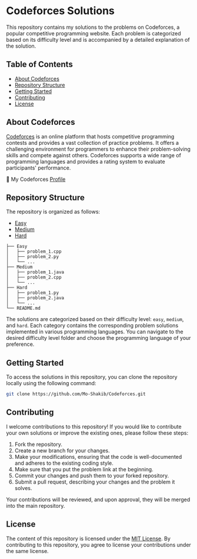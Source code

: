 # Codeforces Solutions

This repository contains my solutions to the problems on Codeforces, a popular competitive programming website. Each problem is categorized based on its difficulty level and is accompanied by a detailed explanation of the solution.

## Table of Contents

- [About Codeforces](#about-codeforces)
- [Repository Structure](#repository-structure)
- [Getting Started](#getting-started)
- [Contributing](#contributing)
- [License](#license)

## About Codeforces

[Codeforces](https://codeforces.com/) is an online platform that hosts competitive programming contests and provides a vast collection of practice problems. It offers a challenging environment for programmers to enhance their problem-solving skills and compete against others. Codeforces supports a wide range of programming languages and provides a rating system to evaluate participants' performance.

📍 My Codeforces [Profile](https://codeforces.com/profile/iShakib)

## Repository Structure

The repository is organized as follows:

- [Easy](easy)
- [Medium](medium)
- [Hard](hard)

```
├── Easy
│   ├── problem_1.cpp
│   ├── problem_2.py
│   └── ...
├── Medium
│   ├── problem_1.java
│   ├── problem_2.cpp
│   └── ...
├── Hard
│   ├── problem_1.py
│   ├── problem_2.java
│   └── ...
└── README.md
```

The solutions are categorized based on their difficulty level: `easy`, `medium`, and `hard`. Each category contains the corresponding problem solutions implemented in various programming languages. You can navigate to the desired difficulty level folder and choose the programming language of your preference.

## Getting Started

To access the solutions in this repository, you can clone the repository locally using the following command:

```bash
git clone https://github.com/Mo-Shakib/Codeforces.git
```

## Contributing

I welcome contributions to this repository! If you would like to contribute your own solutions or improve the existing ones, please follow these steps:

1. Fork the repository.
2. Create a new branch for your changes.
3. Make your modifications, ensuring that the code is well-documented and adheres to the existing coding style.
4. Make sure that you put the problem link at the beginning.
5. Commit your changes and push them to your forked repository.
6. Submit a pull request, describing your changes and the problem it solves.

Your contributions will be reviewed, and upon approval, they will be merged into the main repository.

## License

The content of this repository is licensed under the [MIT License](LICENSE). By contributing to this repository, you agree to license your contributions under the same license.
